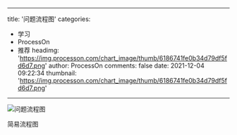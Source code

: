 
---
title: '问题流程图'
categories: 
 - 学习
 - ProcessOn
 - 推荐
headimg: 'https://img.processon.com/chart_image/thumb/6186741fe0b34d79df5fd6d7.png'
author: ProcessOn
comments: false
date: 2021-12-04 09:22:34
thumbnail: 'https://img.processon.com/chart_image/thumb/6186741fe0b34d79df5fd6d7.png'
---

<div>   
<img class="thumb" alt="问题流程图" src="https://img.processon.com/chart_image/thumb/6186741fe0b34d79df5fd6d7.png" referrerpolicy="no-referrer">
<p>简易流程图</p>  
</div>
            